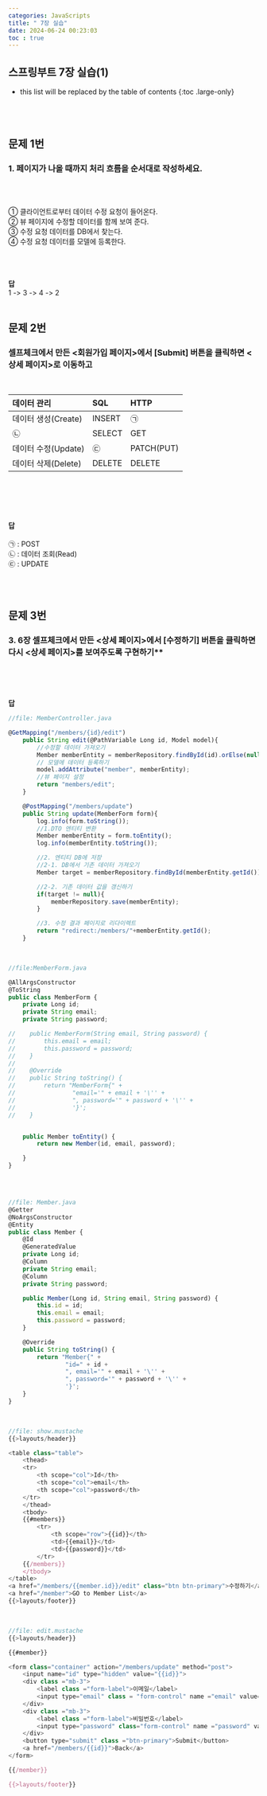 ```yaml
---
categories: JavaScripts
title: " 7장 실습"
date: 2024-06-24 00:23:03
toc : true
---
```


## 스프링부트 7장 실습(1)

* this list will be replaced by the table of contents
{:toc .large-only}
  <br> 
  <br>
  <br>
  <br>

## 문제 1번

### 1. 페이지가 나올 때까지 처리 흐름을 순서대로 작성하세요.

<br>
<br>

① 클라이언트로부터 데이터 수정 요청이 들어온다. <br>
② 뷰 페이지에 수정할 데이터를 함께 보여 준다. <br>
③ 수정 요청 데이터를 DB에서 찾는다. <br>
④ 수정 요청 데이터를 모델에 등록한다.
<br>
​<br>
<br>
<br>

**답**
<br>
1 -> 3 -> 4 -> 2
<br>
<br>

## 문제 2번

### 셀프체크에서 만든 <회원가입 페이지>에서 [Submit] 버튼을 클릭하면 <상세 페이지>로 이동하고
<br>

|     데이터 관리     |     SQL     |    HTTP       
|:--------------------|:-----------|:----------
|  데이터 생성(Create) |   INSERT   |    ㉠        
|         ㉡          |   SELECT   |    GET       
| 데이터 수정(Update)  |     ㉢     |    PATCH(PUT)
| 데이터 삭제(Delete)  |   DELETE   |    DELETE

<br>
<br>
<br>
<br>

**답**
<br>
<br>
㉠ : POST <br>
㉡ : 데이터 조회(Read) <br>
㉢ : UPDATE <br>

<br>
<br>

## 문제 3번

### 3. 6장 셀프체크에서 만든 <상세 페이지>에서 [수정하기] 버튼을 클릭하면 다시 <상세 페이지>를 보여주도록 구현하기**

<br>
<br>
<br>

**답**
<br>

```js
//file: MemberController.java

@GetMapping("/members/{id}/edit")
    public String edit(@PathVariable Long id, Model model){
        //수정할 데이터 가져오기
        Member memberEntity = memberRepository.findById(id).orElse(null);
        // 모델에 데이터 등록하기
        model.addAttribute("member", memberEntity);
        //뷰 페이지 설정
        return "members/edit";
    }

    @PostMapping("/members/update")
    public String update(MemberForm form){
        log.info(form.toString());
        //1.DTO 엔티티 변환
        Member memberEntity = form.toEntity();
        log.info(memberEntity.toString());

        //2. 엔티티 DB에 저장
        //2-1. DB에서 기존 데이터 가져오기
        Member target = memberRepository.findById(memberEntity.getId()).orElse(null);

        //2-2. 기존 데이터 값을 갱신하기
        if(target != null){
            memberRepository.save(memberEntity);
        }

        //3. 수정 결과 페이지로 리다이렉트
        return "redirect:/members/"+memberEntity.getId();
    }
```
<br>

```js
//file:MemberForm.java

@AllArgsConstructor
@ToString
public class MemberForm {
    private Long id;
    private String email;
    private String password;

//    public MemberForm(String email, String password) {
//        this.email = email;
//        this.password = password;
//    }
//
//    @Override
//    public String toString() {
//        return "MemberForm{" +
//                "email='" + email + '\'' +
//                ", password='" + password + '\'' +
//                '}';
//    }


    public Member toEntity() {
        return new Member(id, email, password);

    }
}
```
<br>

```js

//file: Member.java
@Getter
@NoArgsConstructor
@Entity
public class Member {
    @Id
    @GeneratedValue
    private Long id;
    @Column
    private String email;
    @Column
    private String password;

    public Member(Long id, String email, String password) {
        this.id = id;
        this.email = email;
        this.password = password;
    }

    @Override
    public String toString() {
        return "Member{" +
                "id=" + id +
                ", email='" + email + '\'' +
                ", password='" + password + '\'' +
                '}';
    }
}
```
<br>

```js
//file: show.mustache
{{>layouts/header}}

<table class="table">
    <thead>
    <tr>
        <th scope="col">Id</th>
        <th scope="col">email</th>
        <th scope="col">password</th>
    </tr>
    </thead>
    <tbody>
    {{#members}}
        <tr>
            <th scope="row">{{id}}</th>
            <td>{{email}}</td>
            <td>{{password}}</td>
        </tr>
    {{/members}}
    </tbody>
</table>
<a href="/members/{{member.id}}/edit" class="btn btn-primary">수정하기</a>
<a href="/member">GO to Member List</a>
{{>layouts/footer}}

```

<br>

```js
//file: edit.mustache
{{>layouts/header}}

{{#member}}

<form class="container" action="/members/update" method="post">
    <input name="id" type="hidden" value="{{id}}">
    <div class ="mb-3">
        <label class ="form-label">이메일</label>
        <input type="email" class = "form-control" name ="email" value="{{email}}">
    </div>
    <div class ="mb-3">
        <label class ="form-label">비밀번호</label>
        <input type="password" class="form-control" name ="password" value="{{password}}"></textarea>
    </div>
    <button type="submit" class ="btn-primary">Submit</button>
    <a href="/members/{{id}}">Back</a>
</form>

{{/member}}

{{>layouts/footer}}
```
